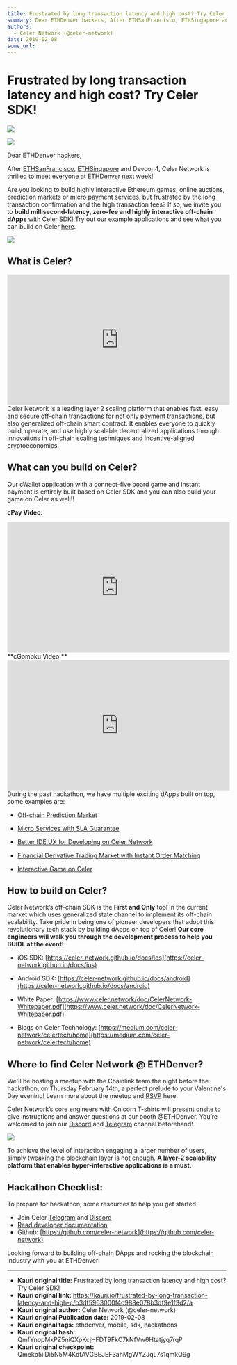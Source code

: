 ```yaml
---
title: Frustrated by long transaction latency and high cost? Try Celer SDK!
summary: Dear ETHDenver hackers, After ETHSanFrancisco, ETHSingapore and Devcon4, Celer Network is thrilled to meet everyone at ETHDenver next week! Are you looking to build highly interactive Ethereum games, online auctions, prediction markets or micro payment services, but frustrated by the long transaction confirmation and the high transaction fees? If so, we invite you to build millisecond-latency, zero-fee and highly interactive off-chain dApps with Celer SDK! Try out our example applications and se
authors:
  - Celer Network (@celer-network)
date: 2019-02-08
some_url: 
---
```


# Frustrated by long transaction latency and high cost? Try Celer SDK!

![](https://ipfs.infura.io/ipfs/QmbQtYwD1sfLDytDbG2HMpGgcVEskqEwPUKNG2cMVGBvG2)


![](https://ipfs.infura.io/ipfs/QmbQtYwD1sfLDytDbG2HMpGgcVEskqEwPUKNG2cMVGBvG2)

Dear ETHDenver hackers,

After
[ETHSanFrancisco](https://ethsanfrancisco.devpost.com/submissions/search?utf8=%E2%9C%93&terms=celer&sort=), [ETHSingapore](https://devpost.com/software/shakieshakie) and Devcon4, Celer Network is thrilled to meet everyone at
[ETHDenver](https://www.ethdenver.com/) next week!

Are you looking to build highly interactive Ethereum games, online auctions, prediction markets or micro payment services, but frustrated by the long transaction confirmation and the high transaction fees? If so, we invite you to
**build millisecond-latency, zero-fee and highly interactive off-chain dApps**
with Celer SDK! Try out our example applications and see what you can build on Celer
[here](http://get.celer.app/).

![](https://ipfs.io/ipfs/QmVmR1GNy1jcQfgUTjUZ18dkjnigR36giu5qgzX4uCkUfx)
<br>
## What is Celer?

<iframe allowfullscreen="" frameborder="0" height="300" scrolling="no" src="https://www.youtube.com/embed/jhjGj-i3tOU" width="512"></iframe>
<br>
Celer Network is a leading layer 2 scaling platform that enables fast, easy and secure off-chain transactions for not only payment transactions, but also generalized off-chain smart contract. It enables everyone to quickly build, operate, and use highly scalable decentralized applications through innovations in off-chain scaling techniques and incentive-aligned cryptoeconomics.

## What can you build on Celer?
Our cWallet application with a connect-five board game and instant payment is entirely built based on Celer SDK and you can also build your game on Celer as well!!

**cPay Video:**


<iframe allowfullscreen="" frameborder="0" height="300" scrolling="no" src="https://www.youtube.com/embed/tgaWIv8PQ-Y" width="512"></iframe>

<br>
**cGomoku Video:**


<iframe allowfullscreen="" frameborder="0" height="300" scrolling="no" src="https://www.youtube.com/embed/tgaWIv8PQ-Y" width="512"></iframe>
<br>
During the past hackathon, we have multiple exciting dApps built on top, some examples are:


*  [Off-chain Prediction Market](https://devpost.com/software/airprediction)

*  [Micro Services with SLA Guarantee](https://devpost.com/software/micro-subscription)

*  [Better IDE UX for Developing on Celer Network](https://devpost.com/software/sce-601wav)

*  [Financial Derivative Trading Market with Instant Order Matching](https://devpost.com/software/slick-gas-option)

*  [Interactive Game on Celer](https://devpost.com/software/shakieshakie)

## How to build on Celer?
Celer Network’s off-chain SDK is the
**First and Only**
tool in the current market which uses generalized state channel to implement its off-chain scalability. Take pride in being one of pioneer developers that adopt this revolutionary tech stack by building dApps on top of Celer!
**Our core engineers will walk you through the development process to help you BUIDL at the event!**

* iOS SDK:
[https://celer-network.github.io/docs/ios](https://celer-network.github.io/docs/ios)

* Android SDK:
[https://celer-network.github.io/docs/android](https://celer-network.github.io/docs/android)

* White Paper:
[https://www.celer.network/doc/CelerNetwork-Whitepaper.pdf](https://www.celer.network/doc/CelerNetwork-Whitepaper.pdf)

* Blogs on Celer Technology:
[https://medium.com/celer-network/celertech/home](https://medium.com/celer-network/celertech/home)


## Where to find Celer Network @ ETHDenver?

We'll be hosting a meetup with the Chainlink team the night before the hackathon, on Thursday February 14th, a perfect prelude to your Valentine's Day evening! Learn more about the meetup and [RSVP](http://bit.ly/denvermeetup) here.

Celer Network’s core engineers with Cnicorn T-shirts will present onsite to give instructions and answer questions at our booth @ETHDenver. You’re welcomed to join our [Discord](https://discord.gg/Trhab5w) and [Telegram](https://t.me/celernetwork) channel beforehand!

![](https://ipfs.infura.io/ipfs/QmZrwYdPNKKnhjrmeSbxJ8PSmYnudQrfCpzwwG9WHvzSWZ)

To achieve the level of interaction engaging a larger number of users, simply tweaking the blockchain layer is not enough.
**A layer-2 scalability platform that enables hyper-interactive applications is a must.**

## Hackathon Checklist:
To prepare for hackathon, some resources to help you get started:
* Join Celer [Telegram](https://t.me/celernetwork) and [Discord](https://discord.gg/Trhab5w)
* [Read developer documentation](https://celer-network.github.io/docs/guide?utm_source=organic_social&utm_medium=kauri&utm_campaign=celersdk)
* Github: [https://github.com/celer-network](https://github.com/celer-network)

Looking forward to building off-chain DApps and rocking the blockchain industry with you at ETHDenver!




---

- **Kauri original title:** Frustrated by long transaction latency and high cost? Try Celer SDK!
- **Kauri original link:** https://kauri.io/frustrated-by-long-transaction-latency-and-high-c/b3df5963000f4d988e078b3df9e1f3d2/a
- **Kauri original author:** Celer Network (@celer-network)
- **Kauri original Publication date:** 2019-02-08
- **Kauri original tags:** ethdenver, mobile, sdk, hackathons
- **Kauri original hash:** QmfYnopMkPZ5niQXpKcjHFDT9FkC7kNfVw6Htatjyq7rqP
- **Kauri original checkpoint:** Qmekp5iiDi5N5M4KdtAVGBEJEF3ahMgWYZJqL7s1qmkQ9g



